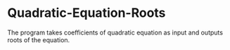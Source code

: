 # Quadratic-Equation-Roots
The program takes coefficients of quadratic equation as input and outputs roots of the equation.
